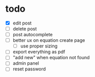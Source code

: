 # todo

- [x] edit post
- [ ] delete post
- [ ] post autocomplete
- [ ] better ux on equation create page
  - [ ] use proper sizing
- [ ] export everything as pdf
- [ ] "add new" when equation not found
- [ ] admin panel
- [ ] reset password
